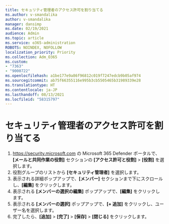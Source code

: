 ```yaml
---
title: セキュリティ管理者のアクセス許可を割り当てる
ms.author: v-smandalika
author: v-smandalika
manager: dansimp
ms.date: 02/19/2021
audience: Admin
ms.topic: article
ms.service: o365-administration
ROBOTS: NOINDEX, NOFOLLOW
localization_priority: Priority
ms.collection: Adm_O365
ms.custom:
- "7363"
- "9000722"
ms.openlocfilehash: a1be177e9a86f96812c019f7247edcb9b05af974
ms.sourcegitcommit: ab75f66355116e995b3cb5505465b31989339e28
ms.translationtype: HT
ms.contentlocale: ja-JP
ms.lasthandoff: 08/13/2021
ms.locfileid: "58315797"
---
```

# <a name="assign-the-security-administrator-permission"></a>セキュリティ管理者のアクセス許可を割り当てる

1. <https://security.microsoft.com> の Microsoft 365 Defender ポータルで、**[メールと共同作業の役割]** セクションの **[アクセス許可と役割]** \> **[役割]** を選択します。
2. 役割グループのリストから **[セキュリティ管理者]** を選択します。
3. 表示される詳細ポップアップで、**[メンバー]** セクションまで下にスクロールし、**[編集]** をクリックします。
4. 表示される **[メンバーの選択の編集]** ポップアップで、**[編集]** をクリックします。
5. 表示される **[メンバーの選択]** ポップアップで、**[+ 追加]** をクリックし、ユーザー名を選択します。
6. 完了したら、**[追加]** \> **[完了]** \> **[保存]** \> **[閉じる]** をクリックします。
